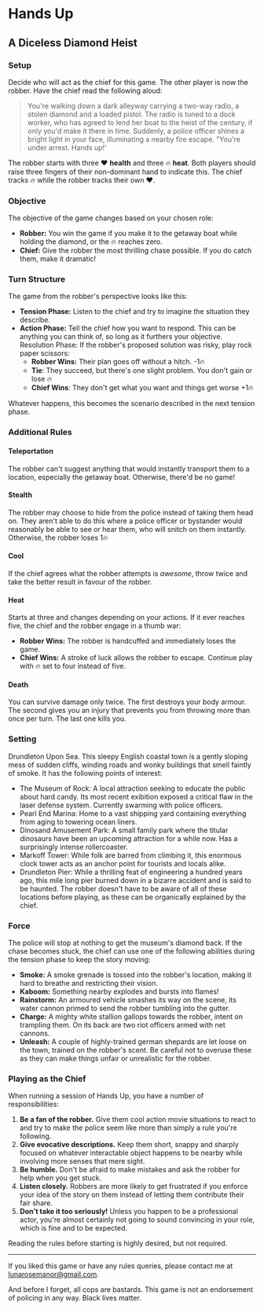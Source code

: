 # Hands Up
## A Diceless Diamond Heist

### Setup
Decide who will act as the chief for this game. The other player is now the robber. Have the chief read the following aloud:
> You're walking down a dark alleyway carrying a two-way radio, a stolen diamond and a loaded pistol. The radio is tuned to a dock worker, who has agreed to lend her boat to the heist of the century, if only you'd make it there in time. Suddenly, a police officer shines a bright light in your face, illuminating a nearby fire escape.
> "You're under arrest. Hands up!'

The robber starts with three ❤️ **health** and three 🔥 **heat**. Both players should raise three fingers of their non-dominant hand to indicate this. The chief tracks 🔥 while the robber tracks their own ❤️.

### Objective
The objective of the game changes based on your chosen role:
- **Robber:** You win the game if you make it to the getaway boat while holding the diamond, or the 🔥 reaches zero.
- **Chief:** Give the robber the most thrilling chase possible. If you do catch them, make it dramatic!

### Turn Structure
The game from the robber's perspective looks like this:
- **Tension Phase:** Listen to the chief and try to imagine the situation they describe.
- **Action Phase:** Tell the chief how you want to respond. This can be anything you can think of, so long as it furthers your objective.
Resolution Phase: If the robber's proposed solution was risky, play rock paper scissors:
    - **Robber Wins:** Their plan goes off without a hitch. -1🔥
    - **Tie**: They succeed, but there's one slight problem. You don't gain or lose 🔥
    - **Chief Wins**: They don't get what you want and things get worse +1🔥

Whatever happens, this becomes the scenario described in the next tension phase.

### Additional Rules
#### Teleportation
The robber can't suggest anything that would instantly transport them to a location, especially the getaway boat. Otherwise, there'd be no game!

#### Stealth
The robber may choose to hide from the police instead of taking them head on. They aren't able to do this where a police officer or bystander would reasonably be able to see or hear them, who will snitch on them instantly. Otherwise, the robber loses 1🔥

#### Cool
If the chief agrees what the robber attempts is *awesome*, throw twice and take the better result in favour of the robber.

#### Heat
Starts at three and changes depending on your actions. If it ever reaches five, the chief and the robber engage in a thumb war:
- **Robber Wins:** The robber is handcuffed and immediately loses the game.
- **Chief Wins:** A stroke of luck allows the robber to escape. Continue play with 🔥 set to four instead of five.

#### Death
You can survive damage only twice. The first destroys your body armour. The second gives you an injury that prevents you from throwing more than once per turn. The last one kills you.

### Setting
Drundleton Upon Sea. This sleepy English coastal town is a gently sloping mess of sudden cliffs, winding roads and wonky buildings that smell faintly of smoke. It has the following points of interest:
- The Museum of Rock: A local attraction seeking to educate the public about hard candy. Its most recent exibition exposed a critical flaw in the laser defense system. Currently swarming with police officers.
- Pearl End Marina: Home to a vast shipping yard containing everything from aging  to towering ocean liners.
- Dinosand Amusement Park: A small family park where the titular dinosaurs have been an upcoming attraction for a while now. Has a surprisingly intense rollercoaster.
- Markoff Tower: While folk are barred from climbing it, this enormous clock tower acts as an anchor point for tourists and locals alike.
- Drundleton Pier: While a thrilling feat of engineering a hundred years ago, this mile long pier burned down in a bizarre accident and is said to be haunted.
The robber doesn't have to be aware of all of these locations before playing, as these can be organically explained by the chief.

### Force
The police will stop at nothing to get the museum's diamond back. If the chase becomes stuck, the chief can use one of the following abilities during the tension phase to keep the story moving:
- **Smoke:** A smoke grenade is tossed into the robber's location, making it hard to breathe and restricting their vision.
- **Kaboom:** Something nearby explodes and bursts into flames!
- **Rainstorm:** An armoured vehicle smashes its way on the scene, its water cannon primed to send the robber tumbling into the gutter.
- **Charge:** A mighty white stallion gallops towards the robber, intent on trampling them. On its back are two riot officers armed with net cannons.
- **Unleash:** A couple of highly-trained german shepards are let loose on the town, trained on the robber's scent.
Be careful not to overuse these as they can make things unfair or unrealistic for the robber.

### Playing as the Chief
When running a session of Hands Up, you have a number of responsibilities:
1. **Be a fan of the robber.** Give them cool action movie situations to react to and try to make the police seem like more than simply a rule you're following.
2. **Give evocative descriptions.** Keep them short, snappy and sharply focused on whatever interactable object happens to be nearby while involving more senses that mere sight.
3. **Be humble.** Don't be afraid to make mistakes and ask the robber for help when you get stuck.
4. **Listen closely.** Robbers are more likely to get frustrated if you enforce your idea of the story on them instead of letting them contribute their fair share.
5. **Don't take it too seriously!** Unless you happen to be a professional actor, you're almost certainly not going to sound convincing in your role, which is fine and to be expected.

Reading the rules before starting is highly desired, but not required.

--------------------------------------------------------------------------------

If you liked this game or have any rules queries, please contact me at lunarosemanor@gmail.com.

And before I forget, all cops are bastards. This game is not an endorsement of policing in any way. Black lives matter.
